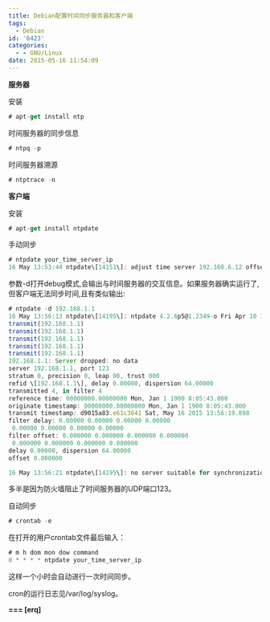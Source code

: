 ```yaml
---
title: Debian配置时间同步服务器和客户端
tags:
  - Debian
id: '6423'
categories:
  - - GNU/Linux
date: 2015-05-16 11:54:09
---
```



<!-- more -->
**服务器**

安装

```js
# apt-get install ntp
```

时间服务器的同步信息
```js
# ntpq -p
```

时间服务器溯源
```js
# ntptrace -n
```

**客户端**

安装
```js
# apt-get install ntpdate
```

手动同步
```js
# ntpdate your_time_server_ip
16 May 13:53:44 ntpdate\[14151\]: adjust time server 192.168.6.12 offset 0.058389 sec
```

参数-d打开debug模式,会输出与时间服务器的交互信息。如果服务器确实运行了,但客户端无法同步时间,且有类似输出:
```js
# ntpdate -d 192.168.1.1
16 May 13:56:13 ntpdate\[14195\]: ntpdate 4.2.6p5@1.2349-o Fri Apr 10 19:04:04 UTC 2015 (1)
transmit(192.168.1.1)
transmit(192.168.1.1)
transmit(192.168.1.1)
transmit(192.168.1.1)
transmit(192.168.1.1)
192.168.1.1: Server dropped: no data
server 192.168.1.1, port 123
stratum 0, precision 0, leap 00, trust 000
refid \[192.168.1.1\], delay 0.00000, dispersion 64.00000
transmitted 4, in filter 4
reference time: 00000000.00000000 Mon, Jan 1 1900 8:05:43.000
originate timestamp: 00000000.00000000 Mon, Jan 1 1900 8:05:43.000
transmit timestamp: d9015a83.e61c3641 Sat, May 16 2015 13:56:19.898
filter delay: 0.00000 0.00000 0.00000 0.00000 
 0.00000 0.00000 0.00000 0.00000 
filter offset: 0.000000 0.000000 0.000000 0.000000
 0.000000 0.000000 0.000000 0.000000
delay 0.00000, dispersion 64.00000
offset 0.000000

16 May 13:56:21 ntpdate\[14195\]: no server suitable for synchronization found
```
多半是因为防火墙阻止了时间服务器的UDP端口123。

自动同步
```js
# crontab -e
```
在打开的用户crontab文件最后输入：
```js
# m h dom mon dow command
0 * * * * ntpdate your_time_server_ip
```
这样一个小时会自动进行一次时间同步。

cron的运行日志见/var/log/syslog。

**\===
\[erq\]**